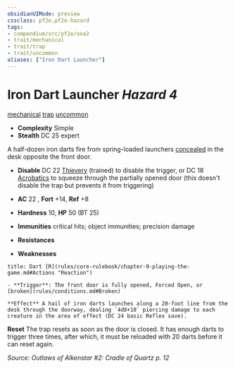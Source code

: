 ```yaml
---
obsidianUIMode: preview
cssclass: pf2e,pf2e-hazard
tags:
- compendium/src/pf2e/ooa2
- trait/mechanical
- trait/trap
- trait/uncommon
aliases: ["Iron Dart Launcher"]
---
```

# Iron Dart Launcher *Hazard 4*  
[mechanical](rules/traits/mechanical.md "Mechanical Hazard Trait")  [trap](rules/traits/trap.md "Trap Hazard Trait")  [uncommon](rules/traits/uncommon.md "Uncommon Rarity Trait")  

- **Complexity** Simple
- **Stealth** DC 25 expert  

A half-dozen iron darts fire from spring-loaded launchers [concealed](rules/conditions.md#Concealed) in the desk opposite the front door.

- **Disable** DC 22 [Thievery](compendium/skills.md#Thievery) (trained) to disable the trigger, or DC 18 [Acrobatics](compendium/skills.md#Acrobatics) to squeeze through the partially opened door (this doesn't disable the trap but prevents it from triggering)  

- **AC** 22 , **Fort** +14, **Ref** +8
- **Hardness** 10, **HP** 50 (BT 25)
- **Immunities** critical hits; object immunities; precision damage
- **Resistances** 
- **Weaknesses** 
     
```ad-embed-ability
title: Dart [R](rules/core-rulebook/chapter-9-playing-the-game.md#Actions "Reaction")

- **Trigger**: The front door is fully opened, Forced Open, or [broken](rules/conditions.md#Broken)

**Effect** A hail of iron darts launches along a 20-foot line from the desk through the doorway, dealing `4d8+10` piercing damage to each creature in the area of effect (DC 24 basic Reflex save).
```

**Reset** The trap resets as soon as the door is closed. It has enough darts to trigger three times, after which, it must be reloaded with 20 darts before it can reset again.  

*Source: Outlaws of Alkenstar #2: Cradle of Quartz p. 12*